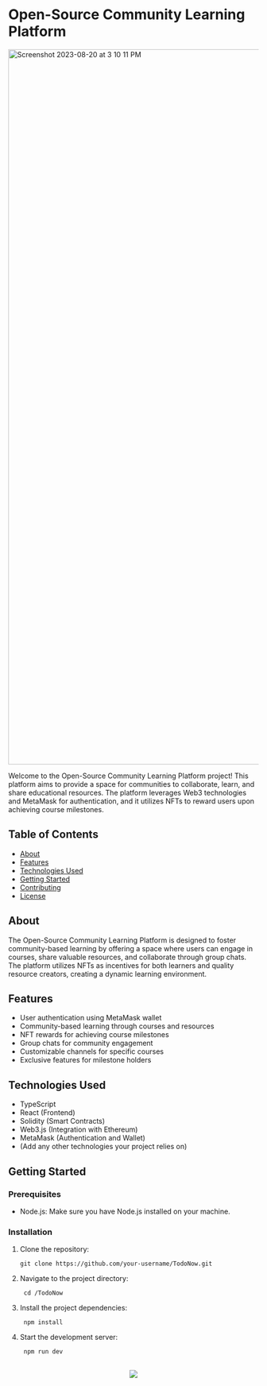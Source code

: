 # Open-Source Community Learning Platform

<img width="1440" alt="Screenshot 2023-08-20 at 3 10 11 PM" src="https://github.com/vishakh-abhayan/Hack_GTA/assets/94307781/66519a42-2cf5-477d-a1e0-7c174f66133d">



Welcome to the Open-Source Community Learning Platform project! This platform aims to provide a space for communities to collaborate, learn, and share educational resources. The platform leverages Web3 technologies and MetaMask for authentication, and it utilizes NFTs to reward users upon achieving course milestones.

## Table of Contents

- [About](#about)
- [Features](#features)
- [Technologies Used](#technologies-used)
- [Getting Started](#getting-started)
- [Contributing](#contributing)
- [License](#license)

## About

The Open-Source Community Learning Platform is designed to foster community-based learning by offering a space where users can engage in courses, share valuable resources, and collaborate through group chats. The platform utilizes NFTs as incentives for both learners and quality resource creators, creating a dynamic learning environment.

## Features

- User authentication using MetaMask wallet
- Community-based learning through courses and resources
- NFT rewards for achieving course milestones
- Group chats for community engagement
- Customizable channels for specific courses
- Exclusive features for milestone holders

## Technologies Used

- TypeScript
- React (Frontend)
- Solidity (Smart Contracts)
- Web3.js (Integration with Ethereum)
- MetaMask (Authentication and Wallet)
- (Add any other technologies your project relies on)


## Getting Started

### Prerequisites

- Node.js: Make sure you have Node.js installed on your machine.

### Installation

1. Clone the repository:

   ```shell
   git clone https://github.com/your-username/TodoNow.git
   ```
2. Navigate to the project directory:

   ```shell
    cd /TodoNow
   ```

3. Install the project dependencies:

   ```shell
    npm install
   ```

4. Start the development server:

   ```shell
    npm run dev
   ```
##
  <div align="center">
  <img src="https://soliditylang.org/img/2020/09/Underhanded_Solidity.gif" >
</div>

